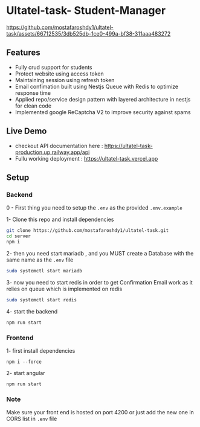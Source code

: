 # Ultatel-task- Student-Manager

https://github.com/mostafaroshdy1/ultatel-task/assets/66712535/3db525db-1ce0-499a-bf38-311aaa483272

## Features

- Fully crud support for students
- Protect website using access token
- Maintaining session using refresh token
- Email confimation built using Nestjs Queue with Redis to optimize response time
- Applied repo/service design pattern with layered architecture in nestjs for clean code
- Implemented google ReCaptcha V2 to improve security against spams

## Live Demo

- checkout API documentation here : https://ultatel-task-production.up.railway.app/api
- Fullu working deployment : https://ultatel-task.vercel.app

## Setup

### Backend

0 - First thing you need to setup the `.env` as the provided `.env.example`

1- Clone this repo and install dependencies

```sh
git clone https://github.com/mostafaroshdy1/ultatel-task.git
cd server
npm i
```

2- then you need start mariadb , and you MUST create a Database with the same name as the `.env` file

```sh
sudo systemctl start mariadb
```

3- now you need to start redis in order to get Confirmation Email work as it relies on queue which is implemented on redis

```sh
sudo systemctl start redis
```

4- start the backend

```
npm run start
```

### Frontend

1- first install dependencies

```
npm i --force
```

2- start angular

```
npm run start
```

### Note

Make sure your front end is hosted on port 4200 or just add the new one in CORS list in `.env` file

